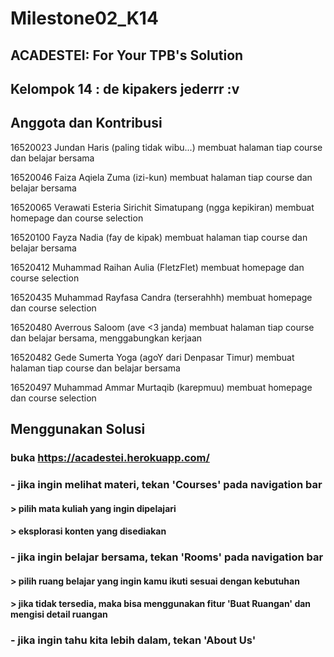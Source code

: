 # Milestone02_K14

## ACADESTEI: For Your TPB's Solution
## Kelompok 14 : de kipakers jederrr :v

## Anggota dan Kontribusi
16520023 Jundan Haris (paling tidak wibu...) 
membuat halaman tiap course dan belajar bersama

16520046 Faiza Aqiela Zuma (izi-kun)
membuat halaman tiap course dan belajar bersama

16520065 Verawati Esteria Sirichit Simatupang (ngga kepikiran)
membuat homepage dan course selection

16520100 Fayza Nadia (fay de kipak)
membuat halaman tiap course dan belajar bersama

16520412 Muhammad Raihan Aulia (FletzFlet)
membuat homepage dan course selection

16520435 Muhammad Rayfasa Candra (terserahhh)
membuat homepage dan course selection

16520480 Averrous Saloom (ave <3 janda)
membuat halaman tiap course dan belajar bersama, menggabungkan kerjaan

16520482 Gede Sumerta Yoga (agoY dari Denpasar Timur)
membuat halaman tiap course dan belajar bersama

16520497 Muhammad Ammar Murtaqib (karepmuu)
membuat homepage dan course selection

## Menggunakan Solusi
### buka https://acadestei.herokuapp.com/
### - jika ingin melihat materi, tekan 'Courses' pada navigation bar
#### > pilih mata kuliah yang ingin dipelajari
#### > eksplorasi konten yang disediakan
### - jika ingin belajar bersama, tekan 'Rooms' pada navigation bar
#### > pilih ruang belajar yang ingin kamu ikuti sesuai dengan kebutuhan
#### > jika tidak tersedia, maka bisa menggunakan fitur 'Buat Ruangan' dan mengisi detail ruangan
### - jika ingin tahu kita lebih dalam, tekan 'About Us'
